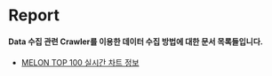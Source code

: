 # Report

#### Data 수집 관련 Crawler를 이용한 데이터 수집 방법에 대한 문서 목록들입니다.

  + [MELON TOP 100 실시간 차트 정보 ](https://github.com/Gouwon/Report/blob/master/Data_survey_0001.py)

